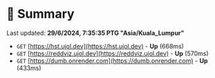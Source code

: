 # 📖 Summary
Last updated: **29/6/2024, 7:35:35 PTG "Asia/Kuala_Lumpur"**

- `GET` [https://hst.ujol.dev](https://hst.ujol.dev) - **Up** (668ms)
- `GET` [https://reddviz.ujol.dev](https://reddviz.ujol.dev) - **Up** (570ms)
- `GET` [https://dumb.onrender.com](https://dumb.onrender.com) - **Up** (433ms)

